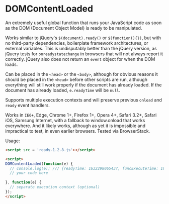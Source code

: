 # DOMContentLoaded
An extremely useful global function that runs your JavaScript code as soon as the DOM (Document Object Model) is ready to be manipulated.

Works similar to jQuery's `$(document).ready()` or `$(function(){})`, but with no third-party dependencies, boilerplate framework architectures, or external variables. This is undisputably better than the jQuery version, as jQuery tests for `onreadystatechange` in browsers that will not always report it correctly. jQuery also does not return an `event` object for when the DOM loads.

Can be placed in the `<head>` or the `<body>`, although for obvious reasons it should be placed in the `<head>` before other scripts are run, although everything will still work properly if the document has already loaded. If the document has already loaded, `e.readyTime` will be `null`.

Supports multiple execution contexts and will preserve previous `onload` and `ready` event handlers.

Works in `IE6+`, Edge, Chrome 1+, Firefox 1+, Opera 4+, Safari 3.2+, Safari iOS, Samsung Internet, with a fallback to window.onload that works everywhere. And it likely works, although as yet it is impossible and impractical to test, in even earlier browsers. Tested via BrowserStack.

Usage:

```html
<script src = 'ready-1.2.8.js'></script>
```

```html
<script>
DOMContentLoaded(function(e) { 
  // console.log(e); /// {readyTime: 1632298065437, funcExecuteTime: 1632298065438, currentFunction: f}
  // your code here  
  
}, function(e) {
  // separate execution context (optional)
});
</script>

```
